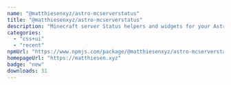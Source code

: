 ```yaml
---
name: "@matthiesenxyz/astro-mcserverstatus"
title: "@matthiesenxyz/astro-mcserverstatus"
description: "Minecraft server Status helpers and widgets for your Astro site"
categories:
  - "css+ui"
  - "recent"
npmUrl: "https://www.npmjs.com/package/@matthiesenxyz/astro-mcserverstatus"
homepageUrl: "https://matthiesen.xyz"
badge: "new"
downloads: 31
---
```

